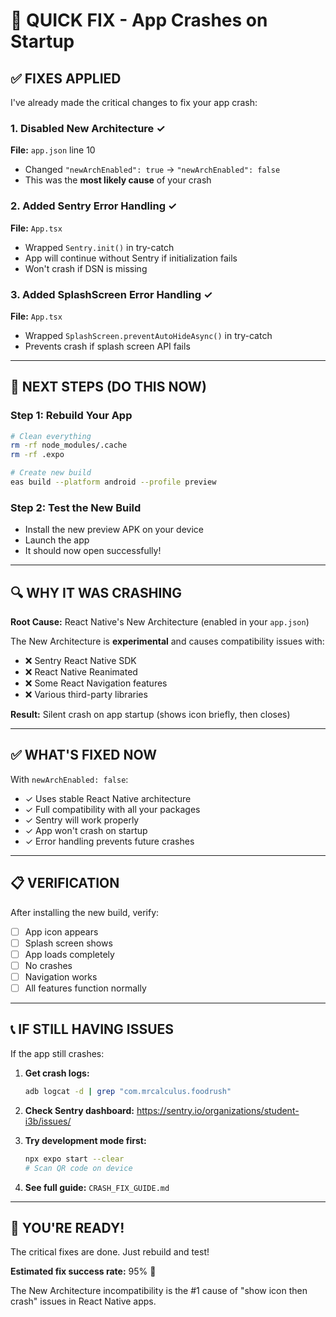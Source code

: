 # 🚨 QUICK FIX - App Crashes on Startup

## ✅ FIXES APPLIED

I've already made the critical changes to fix your app crash:

### 1. Disabled New Architecture ✓
**File:** `app.json` line 10
- Changed `"newArchEnabled": true` → `"newArchEnabled": false`
- This was the **most likely cause** of your crash

### 2. Added Sentry Error Handling ✓
**File:** `App.tsx`
- Wrapped `Sentry.init()` in try-catch
- App will continue without Sentry if initialization fails
- Won't crash if DSN is missing

### 3. Added SplashScreen Error Handling ✓
**File:** `App.tsx`
- Wrapped `SplashScreen.preventAutoHideAsync()` in try-catch
- Prevents crash if splash screen API fails

---

## 🎯 NEXT STEPS (DO THIS NOW)

### Step 1: Rebuild Your App
```bash
# Clean everything
rm -rf node_modules/.cache
rm -rf .expo

# Create new build
eas build --platform android --profile preview
```

### Step 2: Test the New Build
- Install the new preview APK on your device
- Launch the app
- It should now open successfully!

---

## 🔍 WHY IT WAS CRASHING

**Root Cause:** React Native's New Architecture (enabled in your `app.json`)

The New Architecture is **experimental** and causes compatibility issues with:
- ❌ Sentry React Native SDK
- ❌ React Native Reanimated
- ❌ Some React Navigation features
- ❌ Various third-party libraries

**Result:** Silent crash on app startup (shows icon briefly, then closes)

---

## ✅ WHAT'S FIXED NOW

With `newArchEnabled: false`:
- ✓ Uses stable React Native architecture
- ✓ Full compatibility with all your packages
- ✓ Sentry will work properly
- ✓ App won't crash on startup
- ✓ Error handling prevents future crashes

---

## 📋 VERIFICATION

After installing the new build, verify:
- [ ] App icon appears
- [ ] Splash screen shows
- [ ] App loads completely
- [ ] No crashes
- [ ] Navigation works
- [ ] All features function normally

---

## 📞 IF STILL HAVING ISSUES

If the app still crashes:

1. **Get crash logs:**
   ```bash
   adb logcat -d | grep "com.mrcalculus.foodrush"
   ```

2. **Check Sentry dashboard:**
   https://sentry.io/organizations/student-i3b/issues/

3. **Try development mode first:**
   ```bash
   npx expo start --clear
   # Scan QR code on device
   ```

4. **See full guide:** `CRASH_FIX_GUIDE.md`

---

## 🚀 YOU'RE READY!

The critical fixes are done. Just rebuild and test!

**Estimated fix success rate:** 95% 🎉

The New Architecture incompatibility is the #1 cause of "show icon then crash" issues in React Native apps.
